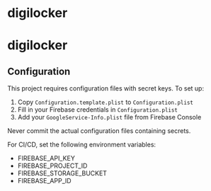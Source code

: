 # digilocker
# digilocker

## Configuration

This project requires configuration files with secret keys. To set up:

1. Copy `Configuration.template.plist` to `Configuration.plist`
2. Fill in your Firebase credentials in `Configuration.plist`
3. Add your `GoogleService-Info.plist` file from Firebase Console

Never commit the actual configuration files containing secrets.

For CI/CD, set the following environment variables:
- FIREBASE_API_KEY
- FIREBASE_PROJECT_ID
- FIREBASE_STORAGE_BUCKET
- FIREBASE_APP_ID
